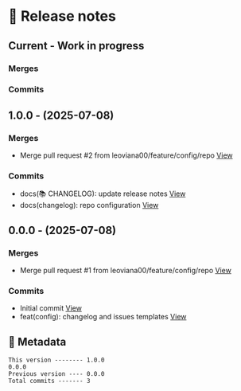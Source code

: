 # 🎁 Release notes

## Current - Work in progress
### Merges

### Commits



## 1.0.0 - (2025-07-08)
### Merges
*  Merge pull request #2 from leoviana00/feature/config/repo [View](https://github.com/leoviana00/lab-backend-spring-rabbit/commits/be80086c9fca3a43a9da6a076ae249ffaa9916fd)
### Commits
*  docs(📚 CHANGELOG): update release notes [View](https://github.com/leoviana00/lab-backend-spring-rabbit/commits/1811c912bf0966cdaa089c690e5225d63bdb6b99)
*  docs(changelog): repo configuration [View](https://github.com/leoviana00/lab-backend-spring-rabbit/commits/ba989795a209bba2749319d4cf8b4b59cf976d2f)



## 0.0.0 - (2025-07-08)
### Merges
*  Merge pull request #1 from leoviana00/feature/config/repo [View](https://github.com/leoviana00/lab-backend-spring-rabbit/commits/425a4bd674092ebae29fad7851786c1b57046b26)
### Commits
*  Initial commit [View](https://github.com/leoviana00/lab-backend-spring-rabbit/commits/5ae4bedd9c46a5d2d1bd56030a49fc620c2f526d)
*  feat(config): changelog and issues templates [View](https://github.com/leoviana00/lab-backend-spring-rabbit/commits/645e070618ca169afd7f156b98b06283d0422b57)
## 📝 Metadata
```
This version -------- 1.0.0
0.0.0
Previous version ---- 0.0.0
Total commits ------- 3
```
